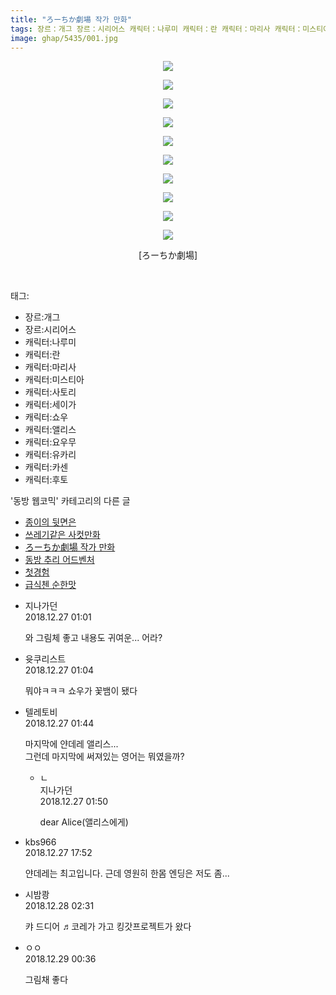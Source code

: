 ```yaml
---
title: "ろーちか劇場 작가 만화"
tags: 장르：개그 장르：시리어스 캐릭터：나루미 캐릭터：란 캐릭터：마리사 캐릭터：미스티아 캐릭터：사토리 캐릭터：세이가 캐릭터：쇼우 캐릭터：앨리스 캐릭터：요우무 캐릭터：유카리 캐릭터：카센 캐릭터：후토 ろーちか劇場 동방_웹코믹
image: ghap/5435/001.jpg
---
```

<div class="article">
<p style="text-align: center; clear: none; float: none;"><img src="{{ site.nasurl }}/ghap/5435/001.jpg"/></p>
<p style="text-align: center; clear: none; float: none;"><img src="{{ site.nasurl }}/ghap/5435/002.jpg"/></p>
<p style="text-align: center; clear: none; float: none;"><img src="{{ site.nasurl }}/ghap/5435/003.jpg"/></p>
<p style="text-align: center; clear: none; float: none;"><img src="{{ site.nasurl }}/ghap/5435/004.jpg"/></p>
<p style="text-align: center; clear: none; float: none;"><img src="{{ site.nasurl }}/ghap/5435/005.jpg"/></p>
<p style="text-align: center; clear: none; float: none;"><img src="{{ site.nasurl }}/ghap/5435/006.jpg"/></p>
<p style="text-align: center; clear: none; float: none;"><img src="{{ site.nasurl }}/ghap/5435/007.jpg"/></p>
<p style="text-align: center; clear: none; float: none;"><img src="{{ site.nasurl }}/ghap/5435/008.jpg"/></p>
<p style="text-align: center; clear: none; float: none;"><img src="{{ site.nasurl }}/ghap/5435/009.jpg"/></p>
<p style="text-align: center; clear: none; float: none;"><img src="{{ site.nasurl }}/ghap/5435/010.jpg"/></p>
<p style="text-align: center; clear: none; float: none;">[ろーちか劇場]</p>
<p><br/></p>
</div><div class="tagTrail">
<p>태그: </p>
<ul>
<li>장르:개그</li>
<li>장르:시리어스</li>
<li>캐릭터:나루미</li>
<li>캐릭터:란</li>
<li>캐릭터:마리사</li>
<li>캐릭터:미스티아</li>
<li>캐릭터:사토리</li>
<li>캐릭터:세이가</li>
<li>캐릭터:쇼우</li>
<li>캐릭터:앨리스</li>
<li>캐릭터:요우무</li>
<li>캐릭터:유카리</li>
<li>캐릭터:카센</li>
<li>캐릭터:후토</li>
</ul>
</div><div class="another">
<p>'동방 웹코믹' 카테고리의 다른 글</p>
<ul>
<li><a href="/2018-12-26-ghap_5437">종이의 뒷면은</a></li>
<li><a href="/2018-12-26-ghap_5436">쓰레기같은 사컷만화</a></li>
<li><a href="/2018-12-26-ghap_5435">ろーちか劇場 작가 만화</a></li>
<li><a href="/2018-11-18-ghap_5207">동방 추리 어드벤처</a></li>
<li><a href="/2018-11-27-ghap_5270">첫경험</a></li>
<li><a href="/2018-11-20-ghap_5213">급식첸 순한맛</a></li>
</ul>
</div><div class="comment">
<ul>
<li class="cb_thumb_off" id="comment15393821">
<div class="cb_comment_area">
<div class="cb_info_area">
<div class="cb_section">
<span class="cb_nick_name">지나가던</span>
</div>
<div class="cb_section">
<span class="cb_date">2018.12.27 01:01 </span>
</div>
</div>
<div class="cb_dsc_comment">
<p class="cb_dsc">
											와 그림체 좋고 내용도 귀여운... 어라?
										</p>
</div>
</div></li>
<li class="cb_thumb_off" id="comment15393823">
<div class="cb_comment_area">
<div class="cb_info_area">
<div class="cb_section">
<span class="cb_nick_name">윳쿠리스트</span>
</div>
<div class="cb_section">
<span class="cb_date">2018.12.27 01:04 </span>
</div>
</div>
<div class="cb_dsc_comment">
<p class="cb_dsc">
											뭐야ㅋㅋㅋ 쇼우가 꽃뱀이 됐다
										</p>
</div>
</div></li>
<li class="cb_thumb_off" id="comment15393840">
<div class="cb_comment_area">
<div class="cb_info_area">
<div class="cb_section">
<span class="cb_nick_name">텔레토비</span>
</div>
<div class="cb_section">
<span class="cb_date">2018.12.27 01:44 </span>
</div>
</div>
<div class="cb_dsc_comment">
<p class="cb_dsc">
											마지막에 얀데레 앨리스...<br/>
그런데 마지막에 써져있는 영어는 뭐였을까?
										</p>
</div>
<ul>
<li class="cb_thumb_off" id="comment15393842">
<span class="cb_bu_subnode">ㄴ</span>
<div class="cb_comment_area">
<div class="cb_info_area">
<div class="cb_section">
<span class="cb_nick_name">지나가던</span>
</div>
<div class="cb_section">
<span class="cb_date">2018.12.27 01:50 </span>
</div>
</div>
<div class="cb_dsc_comment">
<p class="cb_dsc">
																dear Alice(앨리스에게)
															</p>
</div>
</div>
</li>
</ul>
</div></li>
<li class="cb_thumb_off" id="comment15394563">
<div class="cb_comment_area">
<div class="cb_info_area">
<div class="cb_section">
<span class="cb_nick_name">kbs966</span>
</div>
<div class="cb_section">
<span class="cb_date">2018.12.27 17:52 </span>
</div>
</div>
<div class="cb_dsc_comment">
<p class="cb_dsc">
											얀데레는 최고입니다. 근데 영원히 한몸 엔딩은 저도 좀...
										</p>
</div>
</div></li>
<li class="cb_thumb_off" id="comment15394919">
<div class="cb_comment_area">
<div class="cb_info_area">
<div class="cb_section">
<span class="cb_nick_name">시밤쾅</span>
</div>
<div class="cb_section">
<span class="cb_date">2018.12.28 02:31 </span>
</div>
</div>
<div class="cb_dsc_comment">
<p class="cb_dsc">
											캬 드디어 ♬코레가 가고 킹갓프로젝트가 왔다
										</p>
</div>
</div></li>
<li class="cb_thumb_off" id="comment15396153">
<div class="cb_comment_area">
<div class="cb_info_area">
<div class="cb_section">
<span class="cb_nick_name">ㅇㅇ</span>
</div>
<div class="cb_section">
<span class="cb_date">2018.12.29 00:36 </span>
</div>
</div>
<div class="cb_dsc_comment">
<p class="cb_dsc">
											그림채 좋다
										</p>
</div>
</div></li>
</ul>
</div>